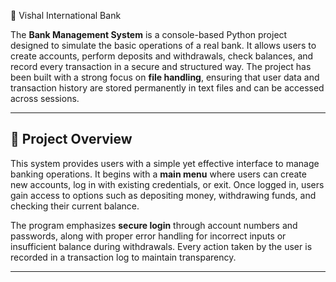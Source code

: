 🏦 Vishal International Bank

The **Bank Management System** is a console-based Python project designed to simulate the basic operations of a real bank. It allows users to create accounts, perform deposits and withdrawals, check balances, and record every transaction in a secure and structured way. The project has been built with a strong focus on **file handling**, ensuring that user data and transaction history are stored permanently in text files and can be accessed across sessions.  

---

## 📌 Project Overview  

This system provides users with a simple yet effective interface to manage banking operations. It begins with a **main menu** where users can create new accounts, log in with existing credentials, or exit. Once logged in, users gain access to options such as depositing money, withdrawing funds, and checking their current balance.  

The program emphasizes **secure login** through account numbers and passwords, along with proper error handling for incorrect inputs or insufficient balance during withdrawals. Every action taken by the user is recorded in a transaction log to maintain transparency.  

---
